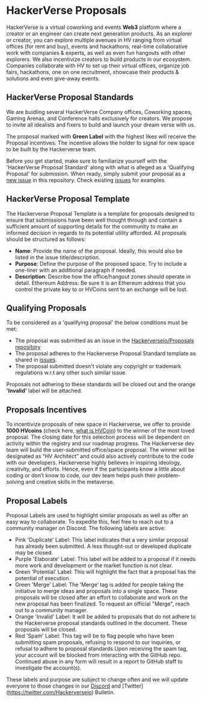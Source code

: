 # HackerVerse Proposals
HackerVerse is a virtual coworking and events **Web3** platform where a creator or an engineer can create next generation products.
As an explorer or creator, you can explore multiple avenues in HV ranging from virtual offices (for rent and buy), events and hackathons, real-time collaborative work with companies & experts, as well as even fun hangouts with other explorers. We also incentivize creators to build products in our ecosystem. Companies collaborate with HV to set up their virtual offices, organize job fairs, hackathons, one on one recruitment, showcase their products & solutions and even give-away events.

## HackerVerse Proposal Standards
We are buidling several HackerVerse Company offices, Coworking spaces, Gaming Arenas, and Conference halls exclusively for creators. We propose to invite all idealists and fixers to build and launch your dream verse with us.

The proposal marked with **Green Label** with the highest likes will receive the Proposal incentives. The incentive allows the holder to signal for new space to be built by the Hackerverse team.
 
Before you get started, make sure to familiarize yourself with the 'HackerVerse Proposal Standard' along with what is alleged as a 'Qualifying Proposal' for submission. When ready, simply submit your proposal as a [new issue](https://github.com/hackerverse-io/hvproposals/issues/new) in this repository. Check existing [issues](https://github.com/hackerverse-io/hvproposals/issues) for examples. 

## HackerVerse Proposal Template

The Hackerverse Proposal Template is a template for proposals designed to ensure that submissions have been well thought through and contain a sufficient amount of supporting details for the community to make an informed decision in regards to its potential utility afforded. All proposals should be structured as follows:
- **Name**: Provide the name of the proposal. Ideally, this would also be listed in the issue title/description.
- **Purpose**: Define the purpose of the proposed space. Try to include a one-liner with an additional paragraph if needed.
- **Description**: Describe how the office/hangout zones should operate in detail.
Ethereum Address: Be sure it is an Ethereum address that you control the private key to or HVCoins sent to an exchange will be lost.

## Qualifying Proposals
To be considered as a 'qualifying proposal' the below conditions must be met:
- The proposal was submitted as an issue in the [Hackerverseio/Proposals repository](https://github.com/hackerverse-io/hvproposals)
- The proposal adheres to the Hackerverse Proposal Standard template as shared in [issues](https://github.com/hackerverse-io/hvproposals/issues).
- The proposal submitted doesn't violate any copyright or trademark regulations w.r.t any other such similar issue. 

Proposals not adhering to these standards will be closed out and the orange **'Invalid’** label will be attached.

## Proposals Incentives
To incentivize proposals of new space in Hackerverse, we offer to provide **1000 HVcoins** (check here, [what is HVCoin](https://hackerverse.io/hvcoin/)) to the winner of the most loved proposal. The closing date for this selection process will be dependent on activity within the registry and our roadmap progress.
The Hackerverse dev team will build the user-submitted office/space proposal. The winner will be designated as “HV Architect” and could also actively contribute to the code with our developers. Hackerverse highly believes in inspiring ideology, creativity, and efforts. Hence, even if the participants know a little about coding or don’t know to code, our dev team helps push their problem-solving and creative skills in the metaverse.

## Proposal Labels
Proposal Labels are used to highlight similar proposals as well as offer an easy way to collaborate. To expedite this, feel free to reach out to a community manager on Discord.
The following labels are active:
- Pink 'Duplicate' Label: This label indicates that a very similar proposal has already been submitted. A less thought-out or developed duplicate may be closed.
- Purple 'Elaborate' Label: This label will be added to a proposal if it needs more work and development or the market function is not clear. 
- Green ‘Potential’ Label: This will highlight the fact that a proposal has the potential of execution.
- Green 'Merge' Label: The ‘Merge’ tag is added for people taking the initiative to merge ideas and proposals into a single space. These proposals will be closed after an effort to collaborate and work on the new proposal has been finalized. To request an official "Merge", reach out to a community manager.
- Orange 'Invalid' Label: It will be added to proposals that do not adhere to the Hackerverse proposal standards outlined in the document. These proposals will be closed.
- Red 'Spam' Label: This tag will be to flag people who have been submitting spam proposals, refusing to respond to our inquiries, or refusal to adhere to proposal standards.Upon receiving the spam tag, your account will be blocked from interacting with the GitHub repo. Continued abuse in any form will result in a report to GitHub staff to investigate the account(s).

These labels and purpose are subject to change often and we will update everyone to those changes in our [Discord](https://discord.com/invite/CzapuTafEA) and [Twitter] (https://twitter.com/Hackerverseio) Bulletin.
